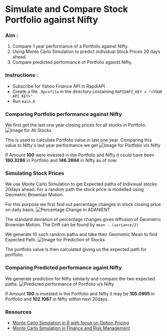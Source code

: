 # Simulate and Compare Stock Portfolio against Nifty

### Aim :
1. Compare 1 year performance of a Portfolio against Nifty.
2. Using Monte Carlo Simulation to predict individual Stock Prices 20 days ahead.
3. Compare predicted performance of Portfolio against Nifty.

### Instructions :
- Subscribe for Yahoo Finance API in RapdiAPI.
- Create a file `.Rprofile` in the directory containing
```RAPIDAPI_KEY = "<YOUR API KEY>" ```
- Run `main.R`

### Comparing Portfolio performance against Nifty
We first get the last one year closing prices for all stocks in Portfolio. 
![Image for All Stocks](https://github.com/Hemant-Banke/monte_carlo_stock/blob/main/img/plot_stocks_data?raw=true)


This is used to calculate Portfolio value in last one year. Comparing this value to Nifty's last year performance we get
![Image for Portfolio v/s Nifty](https://github.com/Hemant-Banke/monte_carlo_stock/blob/main/img/plot_portfolio_nifty?raw=true)

If Amount **100** were invested in the Portfolio and Nifty it could have been **180.3286** in Portfolio and 
**146.2694** in Nifty as of now.

### Simulating Stock Prices
We use Monte Carlo Simulation to get Expected paths of Indivisual stocks 20days ahead.
For a random path the stock price is modelled using Geometric Brownian Motion.

For this purpose we first find out percentage changes in stock closing price on daily basis. 
![Percentage Change in ADANIENT](https://github.com/Hemant-Banke/monte_carlo_stock/blob/main/img/plot_percent_change?raw=true)

The standard deviation of percentage changes gives diffusion of Geometric Brownian Motion. 
The Drift can be found by ```mean - (variance/2)```

We generate 10 such random paths and take their Geometric Mean to find Expected Path.
![Image for Prediction of Stocks](https://github.com/Hemant-Banke/monte_carlo_stock/blob/main/img/plot_pred_stocks?raw=true)

The portfolio value is then calculated giving us the expected path for portfolio.

### Comparing Predicted performance againt Nifty
We generate prediction for Nifty similarly and compare the two expected paths.
![Predicted performance of Portfolio v/s Nifty](https://github.com/Hemant-Banke/monte_carlo_stock/blob/main/img/plot_pred_portfolio_nifty?raw=true)

If Amount **100** is invested in the Portfolio and Nifty it may be **105.0995** in Portfolio and **102.1087** in Nifty 
within next 20days.


### Resources
- [Monte Carlo Simulation in R with focus on Option Pricing](http://github.cohttps://towardsdatascience.com/monte-carlo-simulation-in-r-with-focus-on-financial-data-ad43e2a4aedf)
- [Monte Carlo Simulation in Finance and Risk Management](https://www.mygreatlearning.com/blog/monte-carlo-simulation-in-finance-risk-management/)
